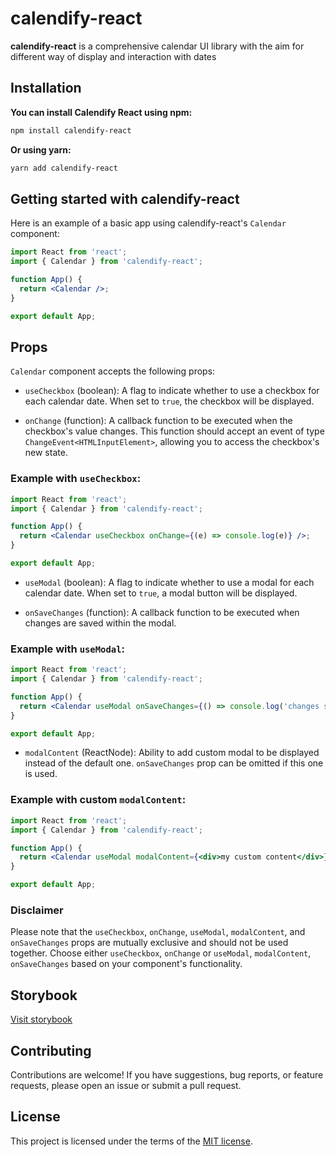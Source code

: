# calendify-react

**calendify-react** is a comprehensive calendar UI library with the aim for different way of display and interaction
with dates

## Installation

**You can install Calendify React using npm:**

```bash
npm install calendify-react
```

**Or using yarn:**

```bash
yarn add calendify-react
```

## Getting started with calendify-react

Here is an example of a basic app using calendify-react's `Calendar` component:

```jsx
import React from 'react';
import { Calendar } from 'calendify-react';

function App() {
  return <Calendar />;
}

export default App;
```

## Props

`Calendar` component accepts the following props:

- `useCheckbox` (boolean): A flag to indicate whether to use a checkbox for each calendar date. When set to `true`, the
  checkbox will
  be displayed.

- `onChange` (function): A callback function to be executed when the checkbox's value changes. This function
  should accept an event of type `ChangeEvent<HTMLInputElement>`, allowing you to access the checkbox's new state.

### Example with `useCheckbox`:

```jsx
import React from 'react';
import { Calendar } from 'calendify-react';

function App() {
  return <Calendar useCheckbox onChange={(e) => console.log(e)} />;
}

export default App;
```

- `useModal` (boolean): A flag to indicate whether to use a modal for each calendar date. When set to `true`, a modal
  button
  will be
  displayed.

- `onSaveChanges` (function): A callback function to be executed when changes are saved within the modal.

### Example with `useModal`:

```jsx
import React from 'react';
import { Calendar } from 'calendify-react';

function App() {
  return <Calendar useModal onSaveChanges={() => console.log('changes saved')} />;
}

export default App;
```

- `modalContent` (ReactNode): Ability to add custom modal to be displayed instead of the default one. `onSaveChanges`
  prop can be omitted if this one is used.

### Example with custom `modalContent`:

```jsx
import React from 'react';
import { Calendar } from 'calendify-react';

function App() {
  return <Calendar useModal modalContent={<div>my custom content</div>} />;
}

export default App;
```

### Disclaimer

Please note that the `useCheckbox`, `onChange`, `useModal`, `modalContent`, and `onSaveChanges` props are mutually
exclusive and
should not be used together. Choose either `useCheckbox`, `onChange` or `useModal`, `modalContent`, `onSaveChanges`
based on your component's functionality.

## Storybook

[Visit storybook](https://calendify-react-storybook.netlify.app/ "Visit Storybook")

## Contributing

Contributions are welcome! If you have suggestions, bug reports, or feature requests, please open an issue or submit a
pull request.

## License

This project is licensed under the terms of the
[MIT license](/LICENSE).